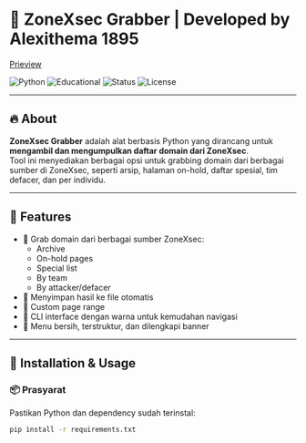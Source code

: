 # 🎯 ZoneXsec Grabber | Developed by Alexithema 1895

[Prieview](https://raw.githubusercontent.com/alexithema/grabber-domain/refs/heads/main/preview.png)

![Python](https://img.shields.io/badge/Made%20with-Python-blue)
![Educational](https://img.shields.io/badge/Purpose-Education%20Only-orange)
![Status](https://img.shields.io/badge/Status-Stable-green)
![License](https://img.shields.io/badge/License-Restricted-important)

---

## 🔥 About

**ZoneXsec Grabber** adalah alat berbasis Python yang dirancang untuk **mengambil dan mengumpulkan daftar domain dari ZoneXsec**.  
Tool ini menyediakan berbagai opsi untuk grabbing domain dari berbagai sumber di ZoneXsec, seperti arsip, halaman on-hold, daftar spesial, tim defacer, dan per individu.

---

## 📜 Features

- 📌 Grab domain dari berbagai sumber ZoneXsec:
  - Archive
  - On-hold pages
  - Special list
  - By team
  - By attacker/defacer
- 📌 Menyimpan hasil ke file otomatis
- 📌 Custom page range
- 📌 CLI interface dengan warna untuk kemudahan navigasi
- 📌 Menu bersih, terstruktur, dan dilengkapi banner

---

## 🚀 Installation & Usage

### 📦 Prasyarat

Pastikan Python dan dependency sudah terinstal:

```bash
pip install -r requirements.txt
